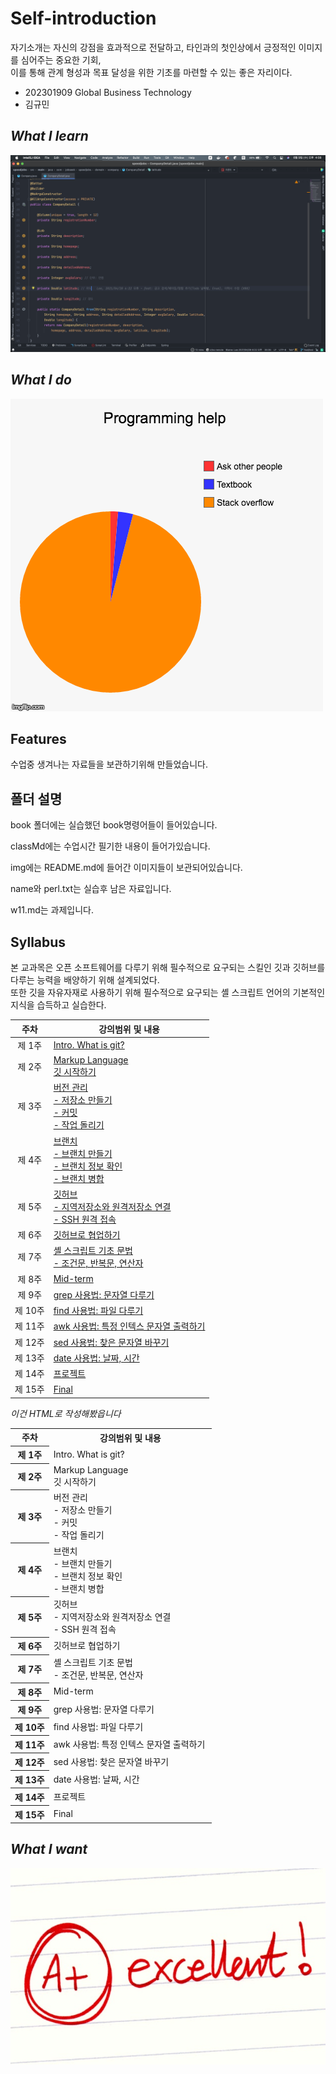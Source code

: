 # Self-introduction
자기소개는 자신의 강점을 효과적으로 전달하고, 타인과의 첫인상에서 긍정적인 이미지를 심어주는 중요한 기회, </br>
이를 통해 관계 형성과 목표 달성을 위한 기초를 마련할 수 있는 좋은 자리이다.

 - 202301909 Global Business Technology
 - 김규민

## *What I learn*
<img src="./img/img.png" alt="what i learn" />

## *What I do*
<img src="./img/op96es9026wy.png" alt="what i do" />

## Features
수업중 생겨나는 자료들을 보관하기위해 만들었습니다.

<h2>폴더 설명</h2>
<p>book 폴더에는 실습했던 book명령어들이 들어있습니다.</p>
<p>classMd에는 수업시간 필기한 내용이 들어가있습니다.</p>
<p>img에는 README.md에 들어간 이미지들이 보관되어있습니다.</p>
<p>name와 perl.txt는 실습후 남은 자료입니다.</p>
<p>w11.md는 과제입니다.</p>


## Syllabus

본 교과목은 오픈 소프트웨어를 다루기 위해 필수적으로 요구되는 스킬인 깃과 깃허브를 다루는 능력을 배양하기 위해 설계되었다.<br>
또한 깃을 자유자재로 사용하기 위해 필수적으로 요구되는 셸 스크립트 언어의 기본적인 지식을 습득하고 실습한다.


| 주차 | 강의범위 및 내용 |
| :---: | --- |
| 제 1주 |  [Intro. What is git?](./classMd/1w.md) |
| 제 2주 | [Markup Language<br>깃 시작하기](./classMd/2w.md)|
| 제 3주 | [버전 관리<br>- 저장소 만들기<br>- 커밋<br>- 작업 돌리기](./classMd/3w.md)  |
| 제 4주 | 	[브랜치<br>- 브랜치 만들기<br>- 브랜치 정보 확인<br>- 브랜치 병합](./classMd/4w.md)  |
| 제 5주 |	 [깃허브<br>- 지역저장소와 원격저장소 연결<br>- SSH 원격 접속 ](./classMd/5w.md) |
| 제 6주 | [깃허브로 협업하기](./classMd/6w.md) |
| 제 7주 | [셸 스크립트 기초 문법<br>- 조건문, 반복문, 연산자 ](./classMd/7w.md)|
| 제 8주 | [Mid-term](./classMd/8w.md) |
| 제 9주 | [grep 사용법: 문자열 다루기](./classMd/9w.md) |
| 제 10주 | 	[find 사용법: 파일 다루기](./classMd/10w.md) |
| 제 11주 | [awk 사용법: 특정 인텍스 문자열 출력하기](./classMd/111w.md) |
| 제 12주 | [sed 사용법: 찾은 문자열 바꾸기](./classMd/12w.md) |
| 제 13주 | [date 사용법: 날짜, 시간](./classMd/13w.md) |
| 제 14주 | [프로젝트](./classMd/14w.md) |
| 제 15주 | [Final](./classMd/15w.md) |

*이건 HTML로 작성해봤읍니다*
<table>
  <tr>
    <th scope="row">주차</th>
    <th scope="row">강의범위 및 내용</th>
  </tr>
  <tr>
    <th scope="row">제 1주</th>
    <td>Intro. What is git?&nbsp;</td>
  </tr>
  <tr>
    <th scope="row">제 2주</th>
    <td>Markup Language<br>깃 시작하기&nbsp;</td>
  </tr>
  <tr>
    <th scope="row">제 3주</th>
    <td>버전 관리<br>- 저장소 만들기<br>- 커밋 <br>- 작업 돌리기&nbsp;</td>
  </tr>
  <tr>
    <th scope="row">제 4주</th>
    <td>브랜치<br>- 브랜치 만들기<br>- 브랜치 정보 확인<br>- 브랜치 병합&nbsp;</td>
  </tr>
  <tr>
    <th scope="row">제 5주</th>
    <td>깃허브<br>- 지역저장소와 원격저장소 연결<br>- SSH 원격 접속&nbsp;</td>
  </tr>
  <tr>
    <th scope="row">제 6주</th>
    <td>깃허브로 협업하기&nbsp;</td>
  </tr>
  <tr>
    <th scope="row">제 7주</th>
    <td>셸 스크립트 기초 문법<br>- 조건문, 반복문, 연산자&nbsp;</td>
  </tr>
  <tr>
    <th scope="row">제 8주</th>
    <td>Mid-term&nbsp;</td>
  </tr>
  <tr>
    <th scope="row">제 9주</th>
    <td>grep 사용법: 문자열 다루기&nbsp;</td>
  </tr>
  <tr>
    <th scope="row">제 10주</th>
    <td>find 사용법: 파일 다루기&nbsp;</td>
  </tr>
  <tr>
    <th scope="row">제 11주</th>
    <td>awk 사용법: 특정 인텍스 문자열 출력하기&nbsp;</td>
  </tr>
  <tr>
    <th scope="row">제 12주</th>
    <td>sed 사용법: 찾은 문자열 바꾸기&nbsp;</td>
  </tr>
  <tr>
    <th scope="row">제 13주</th>
    <td>date 사용법: 날짜, 시간&nbsp;</td>
  </tr>
  <tr>
    <th scope="row">제 14주</th>
    <td>프로젝트&nbsp;</td>
  </tr>
  <tr>
    <th scope="row">제 15주</th>
    <td>Final&nbsp;</td>
  </tr>
</table>

## *What I want*
<img src="./img/2637194552532A800D.jpeg" alt="what i want" />